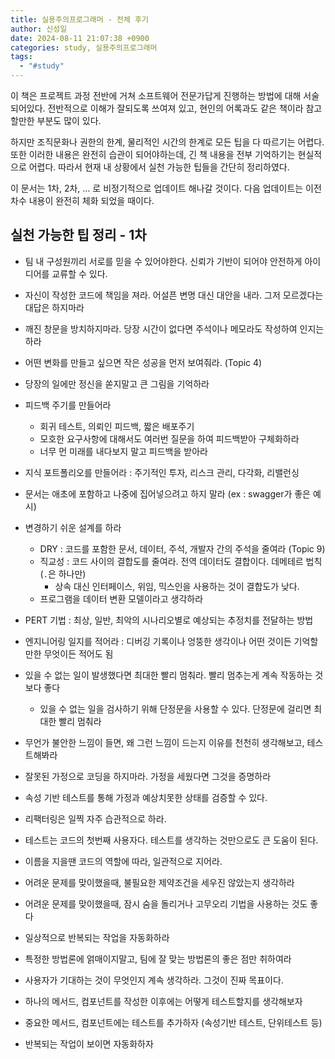 ```yaml
---
title: 실용주의프로그래머 - 전체 후기
author: 신성일
date: 2024-08-11 21:07:38 +0900
categories: study, 실용주의프로그래머
tags:
  - "#study"
---
```


이 책은 프로젝트 과정 전반에 거쳐 소프트웨어 전문가답게 진행하는 방법에 대해 서술되어있다. 전반적으로 이해가 잘되도록 쓰여져 있고, 현인의 어록과도 같은 책이라 참고할만한 부분도 많이 있다. 

하지만 조직문화나 권한의 한계, 물리적인 시간의 한계로 모든 팁을 다 따르기는 어렵다. 또한 이러한 내용은 완전히 습관이 되어야하는데, 긴 책 내용을 전부 기억하기는 현실적으로 어렵다. 따라서 현재 내 상황에서 실천 가능한 팁들을 간단히 정리하였다.

이 문서는 1차, 2차, ... 로 비정기적으로 업데이트 해나갈 것이다. 다음 업데이트는 이전 차수 내용이 완전히 체화 되었을 때이다.

## 실천 가능한 팁 정리 - 1차

- 팀 내 구성원끼리 서로를 믿을 수 있어야한다. 신뢰가 기반이 되어야 안전하게 아이디어를 교류할 수 있다.
- 자신이 작성한 코드에 책임을 져라. 어설픈 변명 대신 대안을 내라. 그저 모르겠다는 대답은 하지마라
- 깨진 창문을 방치하지마라. 당장 시간이 없다면 주석이나 메모라도 작성하여 인지는 하라
- 어떤 변화를 만들고 싶으면 작은 성공을 먼저 보여줘라.  (Topic 4)
- 당장의 일에만 정신을 쏟지말고 큰 그림을 기억하라
- 피드백 주기를 만들어라
	- 회귀 테스트,  의뢰인 피드백, 짧은 배포주기
	- 모호한 요구사항에 대해서도 여러번 질문을 하여 피드백받아 구체화하라
	- 너무 먼 미래를 내다보지 말고 피드백을 받아라
- 지식 포트폴리오를 만들어라 : 주기적인 투자, 리스크 관리, 다각화, 리밸런싱
- 문서는 애초에 포함하고 나중에 집어넣으려고 하지 말라 (ex : swagger가 좋은 예시)
- 변경하기 쉬운 설계를 하라
	- DRY : 코드를 포함한 문서, 데이터, 주석, 개발자 간의 주석을 줄여라 (Topic 9)
	- 직교성 : 코드 사이의 결합도를 줄여라. 전역 데이터도 결합이다. 데메테르 법칙(`.`은 하나만)
		-  상속 대신 인터페이스, 위임, 믹스인을 사용하는 것이 결합도가 낮다.
	- 프로그램을 데이터 변환 모델이라고 생각하라
- PERT 기법 : 최상, 일반, 최악의 시나리오별로 예상되는 추정치를 전달하는 방법
- 엔지니어링 일지를 적어라 : 디버깅 기록이나 엉뚱한 생각이나 어떤 것이든 기억할만한 무엇이든 적어도 됨
- 있을 수 없는 일이 발생했다면 최대한 빨리 멈춰라. 빨리 멈추는게 계속 작동하는 것보다 좋다
	- 있을 수 없는 일을 검사하기 위해 단정문을 사용할 수 있다. 단정문에 걸리면 최대한 빨리 멈춰라
- 무언가 불안한 느낌이 들면, 왜 그런 느낌이 드는지 이유를 천천히 생각해보고, 테스트해봐라
- 잘못된 가정으로 코딩을 하지마라. 가정을 세웠다면 그것을 증명하라
- 속성 기반 테스트를 통해 가정과 예상치못한 상태를 검증할 수 있다.
- 리팩터링은 일찍 자주 습관적으로 하라.
- 테스트는 코드의 첫번째 사용자다. 테스트를 생각하는 것만으로도 큰 도움이 된다.
- 이름을 지을땐 코드의 역할에 따라, 일관적으로 지어라. 
- 어려운 문제를 맞이했을때, 불필요한 제약조건을 세우진 않았는지 생각하라
- 어려운 문제를 맞이했을때, 잠시 숨을 돌리거나 고무오리 기법을 사용하는 것도 좋다
- 일상적으로 반복되는 작업을 자동화하라
- 특정한 방법론에 얽매이지말고, 팀에 잘 맞는 방법론의 좋은 점만 취하여라
- 사용자가 기대하는 것이 무엇인지 계속 생각하라. 그것이 진짜 목표이다.



- 하나의 메서드, 컴포넌트를 작성한 이후에는 어떻게 테스트할지를 생각해보자
- 중요한 메서드, 컴포넌트에는 테스트를 추가하자 (속성기반 테스트, 단위테스트 등)
- 반복되는 작업이 보이면 자동화하자
